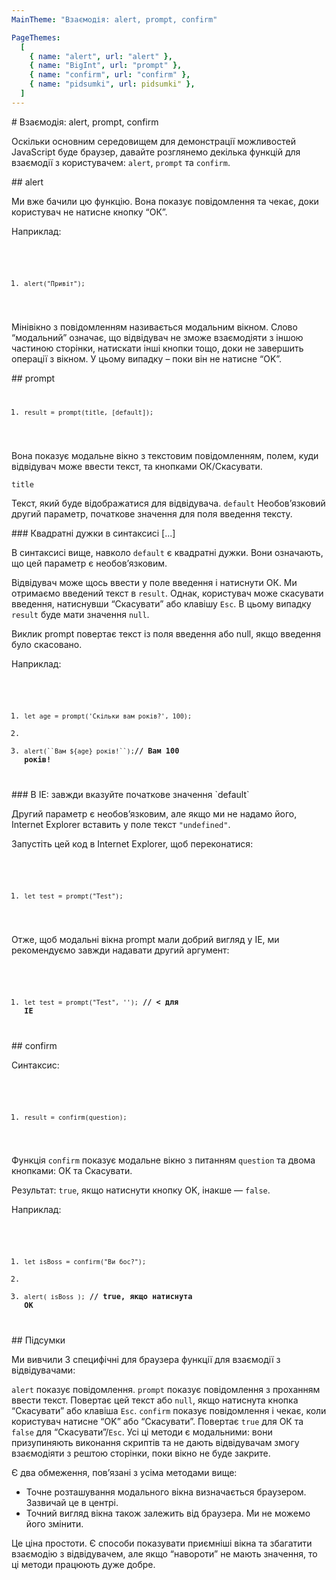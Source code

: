 ```yaml
---
MainTheme: "Взаємодія: alert, prompt, confirm"

PageThemes:
  [
    { name: "alert", url: "alert" },
    { name: "BigInt", url: "prompt" },
    { name: "confirm", url: "confirm" },
    { name: "pidsumki", url: pidsumki" },
  ]
---
```


<Column>
# Взаємодія: alert, prompt, confirm

Оскільки основним середовищем для демонстрації можливостей JavaScript буде браузер, давайте розглянемо декілька функцій для взаємодії з користувачем: `alert`, `prompt` та `confirm`.

</Column>

<Column id="alert">
## alert

Ми вже бачили цю функцію. Вона показує повідомлення та чекає, доки користувач не натисне кнопку “ОК”.

Наприклад:

<Code>

1. `alert("Привіт");`

</Code>

Мінівікно з повідомленням називається модальним вікном. Слово “модальний” означає, що відвідувач не зможе взаємодіяти з іншою частиною сторінки, натискати інші кнопки тощо, доки не завершить операції з вікном. У цьому випадку – поки він не натисне “OK”.

</Column>

<Column id="prompt">
## prompt

<Code>

1. `result = prompt(title, [default]);`

</Code>

Вона показує модальне вікно з текстовим повідомленням, полем, куди відвідувач може ввести текст, та кнопками ОК/Скасувати.

`title`

Текст, який буде відображатися для відвідувача.
`default`
Необов’язковий другий параметр, початкове значення для поля введення тексту.

<Extra>
### Квадратні дужки в синтаксисі [...]

В синтаксисі вище, навколо `default` є квадратні дужки. Вони означають, що цей параметр є необов’язковим.

</Extra>

Відвідувач може щось ввести у поле введення і натиснути ОК. Ми отримаємо введений текст в `result`. Однак, користувач може скасувати введення, натиснувши “Скасувати” або клавішу `Esc`. В цьому випадку `result` буде мати значення `null`.

Виклик prompt повертає текст із поля введення або null, якщо введення було скасовано.

Наприклад:

<Code>

1. `let age = prompt('Скільки вам років?', 100);`
2.
3. ` alert(``Вам ${age} років!``); `**// Вам 100 років!**

</Code>

<Extra>
### В IE: завжди вказуйте початкове значення `default`

Другий параметр є необов’язковим, але якщо ми не надамо його, Internet Explorer вставить у поле текст `"undefined"`.

Запустіть цей код в Internet Explorer, щоб переконатися:

<Code>

1. `let test = prompt("Test");`

</Code>

Отже, щоб модальні вікна prompt мали добрий вигляд у IE, ми рекомендуємо завжди надавати другий аргумент:

<Code>

1. `let test = prompt("Test", '');` **// < для IE**

</Code>

</Extra>

</Column>

<Column id="confirm">
## confirm

Синтаксис:

<Code>

1. `result = confirm(question);`

</Code>

Функція `confirm` показує модальне вікно з питанням `question` та двома кнопками: ОК та Скасувати.

Результат: `true`, якщо натиснути кнопку OK, інакше — `false`.

Наприклад:

<Code>

1. `let isBoss = confirm("Ви бос?");`
2.
3. `alert( isBoss );` **// true, якщо натиснута OK**

</Code>

</Column>

<Column id="pidsumki">
## Підсумки

Ми вивчили 3 специфічні для браузера функції для взаємодії з відвідувачами:

`alert`
показує повідомлення.
`prompt`
показує повідомлення з проханням ввести текст. Повертає цей текст або `null`, якщо натиснута кнопка “Скасувати” або клавіша `Esc`.
`confirm`
показує повідомлення і чекає, коли користувач натисне “OK” або “Скасувати”. Повертає `true` для ОК та `false` для “Скасувати”/`Esc`.
Усі ці методи є модальними: вони призупиняють виконання скриптів та не дають відвідувачам змогу взаємодіяти з рештою сторінки, поки вікно не буде закрите.

Є два обмеження, пов’язані з усіма методами вище:

- Точне розташування модального вікна визначається браузером. Зазвичай це в центрі.
- Точний вигляд вікна також залежить від браузера. Ми не можемо його змінити.

Це ціна простоти. Є способи показувати приємніші вікна та збагатити взаємодію з відвідувачем, але якщо “навороти” не мають значення, то ці методи працюють дуже добре.

</Column>
